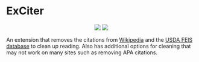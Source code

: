 # ExCiter

<div style="text-align: center"> <a class = "extension-link" title = "Get the extension" href = "https://chrome.google.com/webstore/detail/exciter/eajamcgdondjhilgabhnebphhlnbdhnf"><img src = "https://storage.googleapis.com/web-dev-uploads/image/WlD8wC6g8khYWPJUsQceQkhXSlv1/UV4C4ybeBTsZt43U4xis.png"></a>
<a class = "extension-link" title = "Get the extension" href = "https://addons.mozilla.org/en-US/firefox/addon/exciter/"><img src = "https://blog.mozilla.org/addons/files/2015/11/get-the-addon.png"></a> </div>

An extension that removes the citations from [Wikipedia](https://www.wikipedia.org/) and the [USDA FEIS database](https://www.feis-crs.org/feis/) to clean up reading. Also has additional options for cleaning that may not work on many sites such as removing APA citations.
